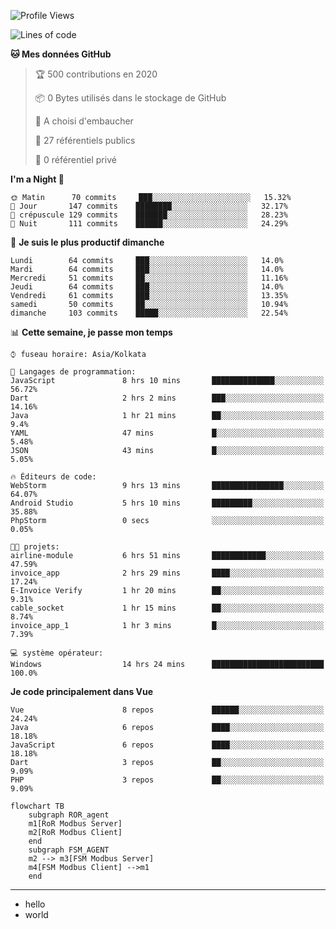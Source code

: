 <!--START_SECTION:waka-->
![Profile Views](http://img.shields.io/badge/Vues%20du%20profil-1376-blue)

![Lines of code](https://img.shields.io/badge/De%20Hello%20World%2C%20j%27ai%20%C3%A9crit-2.8%20million%20Lignes%20de%20code-blue)

**🐱 Mes données GitHub** 

> 🏆 500 contributions en 2020
 > 
> 📦 0 Bytes utilisés dans le stockage de GitHub 
 > 
> 💼 A choisi d'embaucher
 > 
> 📜 27 référentiels publics
 > 
> 🔑 0 référentiel privé 
 > 
**I'm a Night 🦉** 

```text
🌞 Matin      70 commits     ███░░░░░░░░░░░░░░░░░░░░░░   15.32% 
🌆 Jour       147 commits    ████████░░░░░░░░░░░░░░░░░   32.17% 
🌃 crépuscule 129 commits    ███████░░░░░░░░░░░░░░░░░░   28.23% 
🌙 Nuit       111 commits    ██████░░░░░░░░░░░░░░░░░░░   24.29%

```
📅 **Je suis le plus productif dimanche** 

```text
Lundi        64 commits     ███░░░░░░░░░░░░░░░░░░░░░░   14.0% 
Mardi        64 commits     ███░░░░░░░░░░░░░░░░░░░░░░   14.0% 
Mercredi     51 commits     ██░░░░░░░░░░░░░░░░░░░░░░░   11.16% 
Jeudi        64 commits     ███░░░░░░░░░░░░░░░░░░░░░░   14.0% 
Vendredi     61 commits     ███░░░░░░░░░░░░░░░░░░░░░░   13.35% 
samedi       50 commits     ██░░░░░░░░░░░░░░░░░░░░░░░   10.94% 
dimanche     103 commits    █████░░░░░░░░░░░░░░░░░░░░   22.54%

```


📊 **Cette semaine, je passe mon temps** 

```text
⌚︎ fuseau horaire: Asia/Kolkata

💬 Langages de programmation: 
JavaScript               8 hrs 10 mins       ██████████████░░░░░░░░░░░   56.72% 
Dart                     2 hrs 2 mins        ███░░░░░░░░░░░░░░░░░░░░░░   14.16% 
Java                     1 hr 21 mins        ██░░░░░░░░░░░░░░░░░░░░░░░   9.4% 
YAML                     47 mins             █░░░░░░░░░░░░░░░░░░░░░░░░   5.48% 
JSON                     43 mins             █░░░░░░░░░░░░░░░░░░░░░░░░   5.05%

🔥 Éditeurs de code: 
WebStorm                 9 hrs 13 mins       ████████████████░░░░░░░░░   64.07% 
Android Studio           5 hrs 10 mins       █████████░░░░░░░░░░░░░░░░   35.88% 
PhpStorm                 0 secs              ░░░░░░░░░░░░░░░░░░░░░░░░░   0.05%

🐱‍💻 projets: 
airline-module           6 hrs 51 mins       ████████████░░░░░░░░░░░░░   47.59% 
invoice_app              2 hrs 29 mins       ████░░░░░░░░░░░░░░░░░░░░░   17.24% 
E-Invoice Verify         1 hr 20 mins        ██░░░░░░░░░░░░░░░░░░░░░░░   9.31% 
cable_socket             1 hr 15 mins        ██░░░░░░░░░░░░░░░░░░░░░░░   8.74% 
invoice_app_1            1 hr 3 mins         █░░░░░░░░░░░░░░░░░░░░░░░░   7.39%

💻 système opérateur: 
Windows                  14 hrs 24 mins      █████████████████████████   100.0%

```

**Je code principalement dans Vue** 

```text
Vue                      8 repos             ██████░░░░░░░░░░░░░░░░░░░   24.24% 
Java                     6 repos             ████░░░░░░░░░░░░░░░░░░░░░   18.18% 
JavaScript               6 repos             ████░░░░░░░░░░░░░░░░░░░░░   18.18% 
Dart                     3 repos             ██░░░░░░░░░░░░░░░░░░░░░░░   9.09% 
PHP                      3 repos             ██░░░░░░░░░░░░░░░░░░░░░░░   9.09%

```



<!--END_SECTION:waka-->

```mermaid
flowchart TB
    subgraph ROR_agent
    m1[RoR Modbus Server]
    m2[RoR Modbus Client]
    end
    subgraph FSM_AGENT
    m2 --> m3[FSM Modbus Server]
    m4[FSM Modbus Client] -->m1
    end
```
---

- hello
- world

